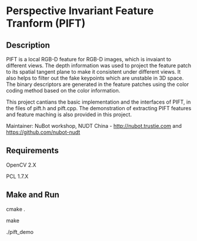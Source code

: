 # Perspective Invariant Feature Tranform (PIFT)
## Description
  PIFT is a local RGB-D feature for RGB-D images, which is invaiant to different views. The depth information was used to project the feature patch to its spatial tangent plane to make it consistent under different views. It also helps to filter out the fake keypoints which are unstable in 3D space. The binary descriptors are generated in the feature patches using the color coding method based on the color information.
  
  This project cantians the basic implementation and the interfaces of PIFT, in the files of pift.h and pift.cpp. The demonstration of extracting PIFT features and feature maching is also provided in this project.
  
  Maintainer: NuBot workshop, NUDT China - http://nubot.trustie.com and https://github.com/nubot-nudt
## Requirements
  OpenCV 2.X
  
  PCL 1.7.X
## Make and Run
  cmake .
  
  make
  
  ./pift_demo

